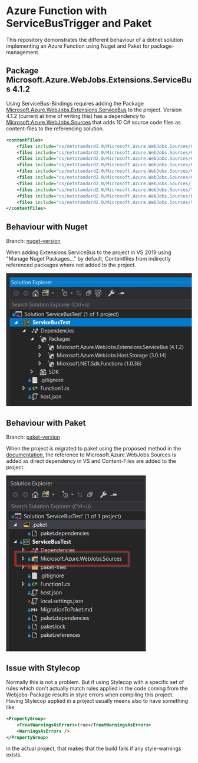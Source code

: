# Azure Function with ServiceBusTrigger and Paket
This repository demonstrates the different behaviour of a dotnet solution
implementing an Azure Function using Nuget and Paket for package-management.

## Package Microsoft.Azure.WebJobs.Extensions.ServiceBus 4.1.2
Using ServiceBus-Bindings requires adding the Package
[Microsoft.Azure.WebJobs.Extensions.ServiceBus](https://www.nuget.org/packages/Microsoft.Azure.WebJobs.Extensions.ServiceBus/)
to the project. Version 4.1.2 (current at time of writing this) has a dependency to
[Microsoft.Azure.WebJobs.Sources](https://www.nuget.org/packages/Microsoft.Azure.WebJobs.Sources/)
that adds 10 C# source code files as content-files to the referencing solution.

```xml
<contentFiles>
    <files include="cs/netstandard2.0/Microsoft.Azure.WebJobs.Sources/Converters/AsyncConverter.cs" buildAction="Compile" />
    <files include="cs/netstandard2.0/Microsoft.Azure.WebJobs.Sources/Converters/CompositeObjectToTypeConverter.cs" buildAction="Compile" />
    <files include="cs/netstandard2.0/Microsoft.Azure.WebJobs.Sources/Converters/ConversionResult.cs" buildAction="Compile" />
    <files include="cs/netstandard2.0/Microsoft.Azure.WebJobs.Sources/Converters/IAsyncObjectToTypeConverter.cs" buildAction="Compile" />
    <files include="cs/netstandard2.0/Microsoft.Azure.WebJobs.Sources/Converters/IdentityConverter.cs" buildAction="Compile" />
    <files include="cs/netstandard2.0/Microsoft.Azure.WebJobs.Sources/Converters/IObjectToTypeConverter.cs" buildAction="Compile" />
    <files include="cs/netstandard2.0/Microsoft.Azure.WebJobs.Sources/Triggers/ITriggerDataArgumentBinding.cs" buildAction="Compile" />
    <files include="cs/netstandard2.0/Microsoft.Azure.WebJobs.Sources/TypeUtility.cs" buildAction="Compile" />
    <files include="cs/netstandard2.0/Microsoft.Azure.WebJobs.Sources/DictionaryExtensions.cs" buildAction="Compile" />
    <files include="cs/netstandard2.0/Microsoft.Azure.WebJobs.Sources/Sanitizer.cs" buildAction="Compile" />
</contentFiles>
```

## Behaviour with Nuget
Branch: [nuget-version](https://github.com/thomas-mutter/azure-servicebus-test/tree/nuget-version)

When adding Extensions.ServiceBus to the project in VS 2019 using "Manage Nuget Packages..." by default, Contentfiles from
indirectly referenced packages where not added to the project.

![VS2019 Solution with Nuget](VS2019-with-nuget.png)

## Behaviour with Paket
Branch: [paket-version](https://github.com/thomas-mutter/azure-servicebus-test/tree/paket-version)

When the project is migrated to paket using the proposed method in the [documentation](MigrationToPaket.md), the reference
to Microsoft.Azure.WebJobs.Sources is added as direct dependency in VS and Content-Files are added to the project.

![VS2019 Solution with Paket](VS2019-with-paket.png)

## Issue with Stylecop
Normally this is not a problem. But if using Stylecop with a specific set of rules which don't actually match rules
applied in the code coming from the Webjobs-Package results in style errors when compiling this project.
Having Stylecop applied in a project usually meens also to have something like

```xml
<PropertyGroup>
    <TreatWarningsAsErrors>true</TreatWarningsAsErrors>
    <WarningsAsErrors />
</PropertyGroup>
```

in the actual project, that makes that the build fails if any style-warnings exists.

